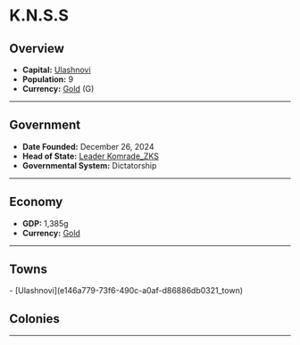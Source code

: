 <!--UNDEDITED FILE, remove this entire line if this file has been edited!-->
# <!--NAME-->K.N.S.S<!--NAME-->

## Overview

- **Capital:** <!--CAPITAL_LINK-->[Ulashnovi](e146a779-73f6-490c-a0af-d86886db0321_town)<!--CAPITAL_LINK-->
- **Population:** <!--POPULATION-->9<!--POPULATION-->
- **Currency:** <!--CURRENCY_LINK-->[Gold](Gold_currency)<!--CURRENCY_LINK--> (<!--CURRENCY_ABV-->G<!--CURRENCY_ABV-->)

---

## Government

- **Date Founded:** <!--FOUNDED-->December 26, 2024<!--FOUNDED-->
- **Head of State:** <!--LEADER_TITLE_LINK-->[Leader Komrade_ZKS](Komrade_ZKS_user)<!--LEADER_TITLE_LINK-->
- **Governmental System:** <!--GOVERNMENT-->Dictatorship<!--GOVERNMENT-->

---

## Economy

- **GDP:** <!--GDP-->1,385g<!--GDP-->
- **Currency:** <!--CURRENCY_LINK-->[Gold](Gold_currency)<!--CURRENCY_LINK-->

---

## Towns

<!--TOWNS-->- [Ulashnovi](e146a779-73f6-490c-a0af-d86886db0321_town)<!--TOWNS-->

## Colonies

<!--COLONIES--><!--COLONIES-->

---